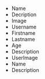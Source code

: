 - Name
- Decription
- Image
- Username
- Firstname
- Lastname
- Age
- Description
- UserImage
- Name
- Description